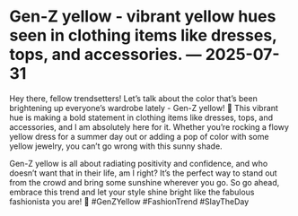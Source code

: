 # Gen-Z yellow - vibrant yellow hues seen in clothing items like dresses, tops, and accessories. — 2025-07-31

Hey there, fellow trendsetters! Let’s talk about the color that’s been brightening up everyone’s wardrobe lately - Gen-Z yellow! 🌟 This vibrant hue is making a bold statement in clothing items like dresses, tops, and accessories, and I am absolutely here for it. Whether you’re rocking a flowy yellow dress for a summer day out or adding a pop of color with some yellow jewelry, you can’t go wrong with this sunny shade.

Gen-Z yellow is all about radiating positivity and confidence, and who doesn’t want that in their life, am I right? It’s the perfect way to stand out from the crowd and bring some sunshine wherever you go. So go ahead, embrace this trend and let your style shine bright like the fabulous fashionista you are! 💛 #GenZYellow #FashionTrend #SlayTheDay